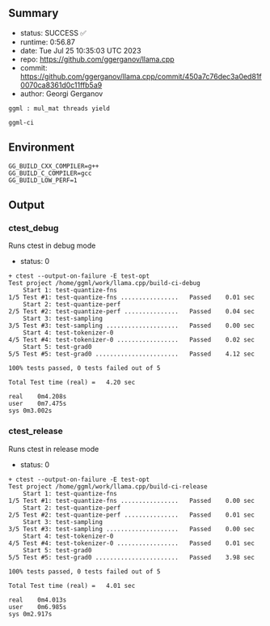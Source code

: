 ## Summary

- status:  SUCCESS ✅
- runtime: 0:56.87
- date:    Tue Jul 25 10:35:03 UTC 2023
- repo:    https://github.com/ggerganov/llama.cpp
- commit:  https://github.com/ggerganov/llama.cpp/commit/450a7c76dec3a0ed81f0070ca8361d0c11ffb5a9
- author:  Georgi Gerganov
```
ggml : mul_mat threads yield

ggml-ci
```

## Environment

```
GG_BUILD_CXX_COMPILER=g++
GG_BUILD_C_COMPILER=gcc
GG_BUILD_LOW_PERF=1
```

## Output

### ctest_debug

Runs ctest in debug mode
- status: 0
```
+ ctest --output-on-failure -E test-opt
Test project /home/ggml/work/llama.cpp/build-ci-debug
    Start 1: test-quantize-fns
1/5 Test #1: test-quantize-fns ................   Passed    0.01 sec
    Start 2: test-quantize-perf
2/5 Test #2: test-quantize-perf ...............   Passed    0.04 sec
    Start 3: test-sampling
3/5 Test #3: test-sampling ....................   Passed    0.00 sec
    Start 4: test-tokenizer-0
4/5 Test #4: test-tokenizer-0 .................   Passed    0.02 sec
    Start 5: test-grad0
5/5 Test #5: test-grad0 .......................   Passed    4.12 sec

100% tests passed, 0 tests failed out of 5

Total Test time (real) =   4.20 sec

real	0m4.208s
user	0m7.475s
sys	0m3.002s
```

### ctest_release

Runs ctest in release mode
- status: 0
```
+ ctest --output-on-failure -E test-opt
Test project /home/ggml/work/llama.cpp/build-ci-release
    Start 1: test-quantize-fns
1/5 Test #1: test-quantize-fns ................   Passed    0.00 sec
    Start 2: test-quantize-perf
2/5 Test #2: test-quantize-perf ...............   Passed    0.01 sec
    Start 3: test-sampling
3/5 Test #3: test-sampling ....................   Passed    0.00 sec
    Start 4: test-tokenizer-0
4/5 Test #4: test-tokenizer-0 .................   Passed    0.01 sec
    Start 5: test-grad0
5/5 Test #5: test-grad0 .......................   Passed    3.98 sec

100% tests passed, 0 tests failed out of 5

Total Test time (real) =   4.01 sec

real	0m4.013s
user	0m6.985s
sys	0m2.917s
```

